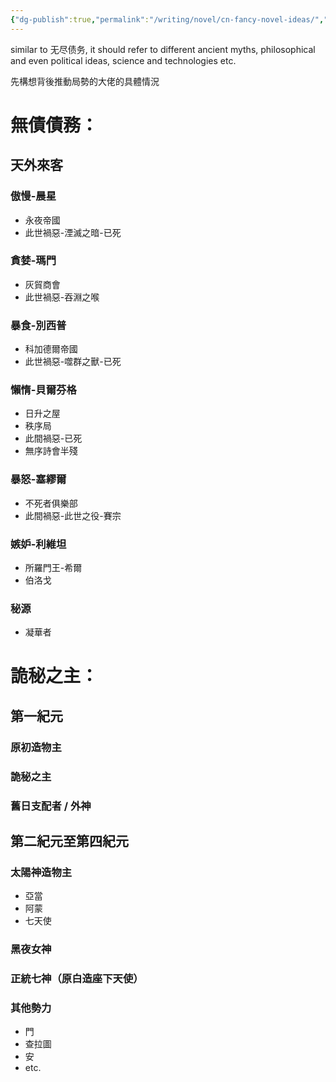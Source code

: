 ```yaml
---
{"dg-publish":true,"permalink":"/writing/novel/cn-fancy-novel-ideas/","dgPassFrontmatter":true}
---
```


similar to 无尽债务, it should refer to different ancient myths, philosophical and even political ideas, science and technologies etc.

先構想背後推動局勢的大佬的具體情況 
# 無債債務：
## 天外來客
### 傲慢-晨星
- 永夜帝國
- 此世禍惡-湮滅之暗-已死   
### 貪婪-瑪門
- 灰貿商會
- 此世禍惡-吞淵之喉   
### 暴食-別西普
- 科加德爾帝國
- 此世禍惡-噬群之獸-已死
### 懶惰-貝爾芬格
- 日升之屋
- 秩序局
- 此間禍惡-已死
- 無序詩會半殘
### 暴怒-塞繆爾
- 不死者俱樂部
- 此間禍惡-此世之役-賽宗
### 嫉妒-利維坦
- 所羅門王-希爾
- 伯洛戈
### 秘源
- 凝華者

# 詭秘之主：
## 第一紀元
### 原初造物主  
### 詭秘之主  
### 舊日支配者 / 外神

## 第二紀元至第四紀元
### 太陽神造物主
- 亞當
- 阿蒙
- 七天使
### 黑夜女神   

### 正統七神（原白造座下天使）

### 其他勢力
- 門 
- 查拉圖 
- 安 
- etc.